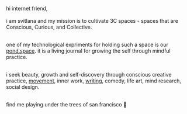 hi internet friend, <br/><br/> 
i am svitlana and my mission is to cultivate 3C spaces - spaces that are Conscious, Curious, and Collective.
 <br/><br/>

one of my technological expriments for holding such a space is our [pond.space](https://www.pond.space/). it is a living journal for growing the self through mindful practice.  <br/><br/>


i seek beauty, growth and self-discovery through conscious creative practice, [movement](https://www.instagram.com/svitlana_moves/), inner work, [writing](https://svitlanamm.substack.com),  comedy, life art, mind research, social design.   <br/><br/>


find me playing under the trees of san francisco 🌳  <br/><br/>
